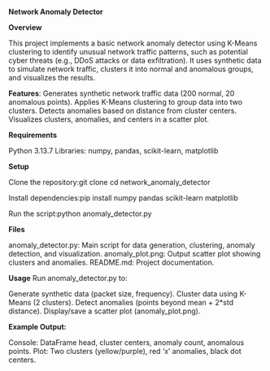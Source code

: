 **Network Anomaly Detector**

**Overview**

This project implements a basic network anomaly detector using K-Means clustering to identify unusual network traffic patterns, such as potential cyber threats (e.g., DDoS attacks or data exfiltration). It uses synthetic data to simulate network traffic, clusters it into normal and anomalous groups, and visualizes the results.

**Features**:
Generates synthetic network traffic data (200 normal, 20 anomalous points).
Applies K-Means clustering to group data into two clusters.
Detects anomalies based on distance from cluster centers.
Visualizes clusters, anomalies, and centers in a scatter plot.

**Requirements**

Python 3.13.7
Libraries: numpy, pandas, scikit-learn, matplotlib

**Setup**

Clone the repository:git clone <repository-url>
cd network_anomaly_detector


Install dependencies:pip install numpy pandas scikit-learn matplotlib


Run the script:python anomaly_detector.py



**Files**

anomaly_detector.py: Main script for data generation, clustering, anomaly detection, and visualization.
anomaly_plot.png: Output scatter plot showing clusters and anomalies.
README.md: Project documentation.

**Usage**
Run anomaly_detector.py to:

Generate synthetic data (packet size, frequency).
Cluster data using K-Means (2 clusters).
Detect anomalies (points beyond mean + 2*std distance).
Display/save a scatter plot (anomaly_plot.png).

**Example Output:**

Console: DataFrame head, cluster centers, anomaly count, anomalous points.
Plot: Two clusters (yellow/purple), red ‘x’ anomalies, black dot centers.

